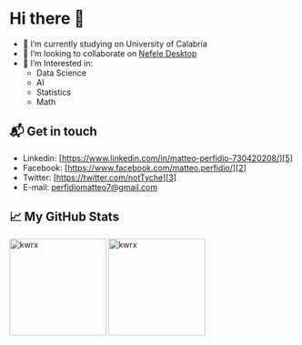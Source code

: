 # Hi there 👋
- 🔭 I’m currently studying on University of Calabria
- 👯 I’m looking to collaborate on [Nefele Desktop][1]
- 💬 I’m Interested in:
  - Data Science
  - AI
  - Statistics
  - Math

## 📬 Get in touch
- Linkedin: [https://www.linkedin.com/in/matteo-perfidio-730420208/][5]
- Facebook: [https://www.facebook.com/matteo.perfidio/][2]
- Twitter: [https://twitter.com/notTyche][3]
- E-mail: [perfidiomatteo7@gmail.com][4]


## &#x1f4c8; My GitHub Stats

<p>
  <img height="170em" src="https://github-readme-stats-kwrx.vercel.app/api?username=notTyche&show_icons=true&hide_border=true&include_all_commits=true&count_private=true&theme=dark" alt="kwrx" />
  <img height="170em" src="https://github-readme-stats-kwrx.vercel.app/api/top-langs/?username=notTyche,@bioagrisrls,@nefele-org&show_icons=true&hide_border=true&layout=compact&langs_count=10&hide=Makefile,BatchFile,Powershell,M4,Tex,Objective-C,PLpgSQL,TSQL,SQLPL,Shell,Hack,SCSS,Vue,HTML&theme=dark" alt="kwrx" />
</p>


[1]: https://github.com/nefele-org/nefele-desktop
[2]: https://www.facebook.com/matteo.perfidio/
[3]: https://twitter.com/notTyche
[4]: perfidiomatteo7@gmail.com
[5]: https://www.linkedin.com/in/matteo-perfidio-730420208/
